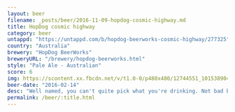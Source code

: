 ```yaml
---
layout: beer
filename: _posts/beer/2016-11-09-hopdog-cosmic-highway.md
title: HopDog cosmic highway
category: beer
untappd: "https://untappd.com/b/hopdog-beerworks-cosmic-highway/277325"
country: "Australia"
brewery: "HopDog BeerWorks"
breweryURL: "/brewery/hopdog-beerworks.html"
style: "Pale Ale - Australian"
score: 6
img: https://scontent.xx.fbcdn.net/v/t1.0-0/p480x480/12744551_10153890416133745_1898256782764708907_n.jpg?oh=c47f1ab9f21dd6e665804b7cd19a5464&oe=59E7F39E
beer-date: "2016-02-14"
desc: "Well named, you can't quite pick what you're drinking. Not bad but fails to master any category"
permalink: /beer/:title.html
---
```

